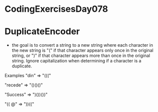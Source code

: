 # CodingExercisesDay078
# DuplicateEncoder

- the goal is to convert a string to a new string where each character in the new string is "(" if that character appears only once in the original string, or ")" if that character appears more than once in the original string. Ignore capitalization when determining if a character is a duplicate.

Examples
"din"      =>  "((("

"recede"   =>  "()()()"

"Success"  =>  ")())())"

"(( @"     =>  "))((" 
